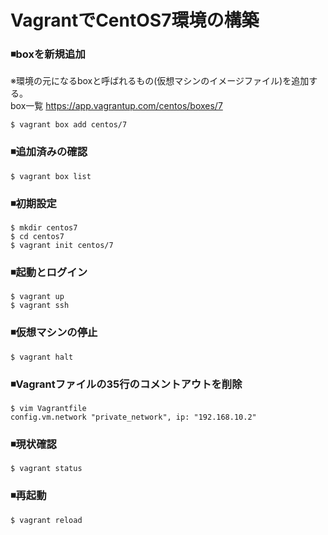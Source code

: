 # VagrantでCentOS7環境の構築

### ◾️boxを新規追加
※環境の元になるboxと呼ばれるもの(仮想マシンのイメージファイル)を追加する。<br>
box一覧
https://app.vagrantup.com/centos/boxes/7

```
$ vagrant box add centos/7
```

### ◾️追加済みの確認
```
$ vagrant box list
```

### ◾️初期設定
```
$ mkdir centos7
$ cd centos7
$ vagrant init centos/7
```

### ◾️起動とログイン
```
$ vagrant up
$ vagrant ssh
```

### ◾️仮想マシンの停止
```
$ vagrant halt
```

### ◾️Vagrantファイルの35行のコメントアウトを削除
```
$ vim Vagrantfile
config.vm.network "private_network", ip: "192.168.10.2"
```

### ◾️現状確認
```
$ vagrant status
```

### ◾️再起動
```
$ vagrant reload
```
